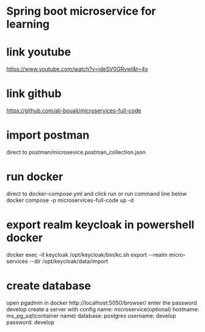 # Spring boot microservice for learning

# link youtube
https://www.youtube.com/watch?v=jdeSV0GRvwI&t=4s

# link github
https://github.com/ali-bouali/microservices-full-code

# import postman
direct to postman/microsevice.postman_collection.json

# run docker
direct to docker-compose.yml and click run or run command line below
docker compose -p microservices-full-code up -d

# export realm keycloak in powershell docker
docker exec -it keycloak /opt/keycloak/bin/kc.sh export --realm micro-services --dir /opt/keycloak/data/import

# create database
open pgadmin in docker http://localhost:5050/browser/
enter the password develop
create a server with config
name: microservice(optional)
hostname: ms_pg_sql(container name)
database: postgres
username: develop
password: develop